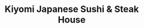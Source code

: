 ---
layout: place
title: Kiyomi Japanese Sushi & Steak House
permalink: /maryland/bel-air/kiyomi-japanese-sushi-steak-house.html
stateAbbr: MD
stateName: Maryland
cityName: Bel Air
seo:
  type: restaurant
  links: null
place_id: ChIJDaT_i5vex4kRVLzqF2jv9NU
photos:
  - name: >-
      places/ChIJDaT_i5vex4kRVLzqF2jv9NU/photos/AeeoHcKWsCsOWnrAw6-C0PwbPer4GqTGpEjTe17Y980E_rj7ZOVyUoose4plT88n4bhVZRr4r092x6KBBAYwC5GMtTFuyr7lS8RZMFbVC4Wz-ist5K5BxDpSpTCPJ8sOGAXmyWp38KVDlsboYErC7BdHk7PheFqDA1xzgf6SMvUjau-YP2QQnoh6RhA8qlC_3j4sN28U7L-hmoXx3Izz8QWCeRZL5uvKEVNQHKdjN0of2RsWXkfJruEXQPBvvhbNg5zrur6QAgDiUdEJuVwZ-CJ04jYJDVixfIeCzDbwyAV9qHBiROx30UO-W3WKFNMt4Xn-O6UDJZJA7oHAqgqPKfWIpL5FT0HP77q1J9mLrUGV2MYCbSUI5hLuurmY8ilheqyv312mIJ-X8_TYSmCuhSg4XtOuEsEIzbdkTZI8BV1uXBQ
    widthPx: 4032
    heightPx: 3024
    authorAttributions:
      - displayName: Chuma Enwonwu
        uri: https://maps.google.com/maps/contrib/107734772052720204921
        photoUri: >-
          https://lh3.googleusercontent.com/a-/ALV-UjV8BvHNaQYBeUFdeEDtoYnC7A44xafcahszc_u0wQRXdx3Ovtow=s100-p-k-no-mo
    flagContentUri: >-
      https://www.google.com/local/imagery/report/?cb_client=maps_api_places.places_api&image_key=!1e10!2sCIHM0ogKEICAgIC4x8SjeA&hl=en-US
    googleMapsUri: >-
      https://www.google.com/maps/place//data=!3m4!1e2!3m2!1sCIHM0ogKEICAgIC4x8SjeA!2e10!4m2!3m1!1s0x89c7de9b8bffa40d:0xd5f4ef6817eabc54
  - name: >-
      places/ChIJDaT_i5vex4kRVLzqF2jv9NU/photos/AeeoHcKcpBod1tN68XQfiQkUSLM7veZEeHovInrgCupyuizHhXXtNpK69g2MsmJSo45MaQglCKgqMegKjZYI6BzIDLlBdBlDW-G1wgByHg-JSgosyW6BF8nx8qrwk1pZPJyZ_9wGRahB8rrkxciQ5kFWKXKLs_PES-nfx5efBdDSMMabMkibLi22rDBi-zv0rC9594zfolU3tx3IbtE626yt2_BmXzOrcUtvw1KKEuk1GSRBF0Ha9VgILx6we7_koE3ZaZlZuLhHNG2tSppvHLsofOaea1ZqDdoIrdyyhQDSQrN6T47BYS9ZH8qiGIvymLlaZingRz_4O0_HtmIWM17HlPV2dewaXWCKlP_fGRD6k2KeHQbtWK0O_Z6gsBDQC8SHH4Z5W3QipZG5Ybyi4k5gjOU7KrT5Zg6Mz6QTVPScbbTgntiw
    widthPx: 4800
    heightPx: 3599
    authorAttributions:
      - displayName: Jason Ritterstein
        uri: https://maps.google.com/maps/contrib/104801797056477639682
        photoUri: >-
          https://lh3.googleusercontent.com/a/ACg8ocLw5Vc2UK5Nnr6MBTOv_7jY49Y4JfoIjCFSWU8AE4BVPgKEVg=s100-p-k-no-mo
    flagContentUri: >-
      https://www.google.com/local/imagery/report/?cb_client=maps_api_places.places_api&image_key=!1e10!2sCIHM0ogKEICAgICmqIaq1QE&hl=en-US
    googleMapsUri: >-
      https://www.google.com/maps/place//data=!3m4!1e2!3m2!1sCIHM0ogKEICAgICmqIaq1QE!2e10!4m2!3m1!1s0x89c7de9b8bffa40d:0xd5f4ef6817eabc54
  - name: >-
      places/ChIJDaT_i5vex4kRVLzqF2jv9NU/photos/AeeoHcJb7o--1_E4TSolfOayW5VlpqVZhb-Lvk8XMEPR1GJ433yjwL_QbZPdXaTUJ-p1LCSGey2fgo1GydiUucLiFyulL4H4-rbv_lfzdDlOKja9Up37gxuXo-qpckn_MXmQoSo5ICFqoBhgj9b_zQLt2r95utjrmxnSMvU_GS_NIhBfLXp54bS0zKEHaj7cwcT8Fp4mkkwZI3PpacGs7P2vakItyjlls6gHbKmoWE_E-IinTun9qe7l-tYQZHwzgqyCpEyej7YPdpO9vu9RqTo2k85_NUk5k2v_RI6HFV8y0TrL2oLYOIfYRTETLjtXbBFIY2zD68qHpgRvVtyspDOEqdZluXGcqXAgf3e1GUsSPI7YoGr-hZQwnJLvHOqFSgB18Z7osUi5RCl1wyikzTcXohvhJgLFDVagPN6A0ly0CP4R7w
    widthPx: 4160
    heightPx: 3120
    authorAttributions:
      - displayName: JB Lighter
        uri: https://maps.google.com/maps/contrib/110062414445364571148
        photoUri: >-
          https://lh3.googleusercontent.com/a-/ALV-UjX2GrRc40niUwCqVHuh5OFVI91gWkp8AsyorymdE06DXmvNjjaQCw=s100-p-k-no-mo
    flagContentUri: >-
      https://www.google.com/local/imagery/report/?cb_client=maps_api_places.places_api&image_key=!1e10!2sCIHM0ogKEICAgMDgyfOCcw&hl=en-US
    googleMapsUri: >-
      https://www.google.com/maps/place//data=!3m4!1e2!3m2!1sCIHM0ogKEICAgMDgyfOCcw!2e10!4m2!3m1!1s0x89c7de9b8bffa40d:0xd5f4ef6817eabc54
  - name: >-
      places/ChIJDaT_i5vex4kRVLzqF2jv9NU/photos/AeeoHcICBRQuY7PKkh1m256QIzNcLmHpPysfZwOW5vEUDmUSpJ79h3TAzFqdxSMKFRaJjDR73Pb3cS0sphamWq47s0auSSJZ5txd7_x92p6iM4e9_2mnAkilP1BgiTYGc9II7J1KJrK7wGpczwY0M6aKeAqk7nXuiPq7tZLLDQqjb9XJ-Xz4g6t4vNCzpHEGadYOnjqofO91JvoeMkxnb2QXoR1Y8a0Rna6OswC-o-TahYccoWbRuFVyNY4qsp-aYF0YASC6dlFUy8-xinl5OuiPNv-GJ_QZVL-GyDLbIJyqL-Idv-lpmtczyBdpc4GP_QbQMtiZSRSm_Oh1TZZLP9I_XC9b958gKmKoAnbCz8Ro0hjLV2Rc-3daCAK3gNbJ8nXP4tboBwn5F2Bl6s-0hLHagfAFeyOU_715Bb6cBDJ3Mj61hL8T
    widthPx: 3024
    heightPx: 4032
    authorAttributions:
      - displayName: Teresa Jones
        uri: https://maps.google.com/maps/contrib/115913492336098120350
        photoUri: >-
          https://lh3.googleusercontent.com/a-/ALV-UjUsWKHLAHO8lCOro2Ph8Mj42K4MUgu_vNUL93edU99jpkyJWzw=s100-p-k-no-mo
    flagContentUri: >-
      https://www.google.com/local/imagery/report/?cb_client=maps_api_places.places_api&image_key=!1e10!2sCIHM0ogKEICAgIDLnofS2AE&hl=en-US
    googleMapsUri: >-
      https://www.google.com/maps/place//data=!3m4!1e2!3m2!1sCIHM0ogKEICAgIDLnofS2AE!2e10!4m2!3m1!1s0x89c7de9b8bffa40d:0xd5f4ef6817eabc54
  - name: >-
      places/ChIJDaT_i5vex4kRVLzqF2jv9NU/photos/AeeoHcLvKGVQh_qJGNhh4e4QZLt4gCrTqNSnLje3T8u1iQbjC-qM1lYHd97RCfy8xT6CAV0vHHbpK6152GLvmg1C4ssLYtKK9KKkGe9iuQlgYqxdfK2p_W5m8RBkytCiprdv9TLxl9kicpo_UI9wH5JLFoFxM4tX_Oyhr0pFJpU77H7K9CubeKlPg7fGA74V_uzJkWE9To2iD8tPpZ_ra1gzGq0-AZEcctXfziVj0ADv71SvW2H-qXvLfLOxUYUFdOK-UJK_Qeu4yuHbpC8D8cifP7BQJSYRATli_qSpOu8rR18MX74g1XieZxqbGs8gLOUqVmeca9Fvb0eqVVosEQn8KGYd_9HlSWSEEJVCf2XUH3KUCAkc5wJahz5OU7Y70gFGKMIPVBqi90j5eXZ7evCzueAxaanP71PtlDgyk-vYPYALbvdn
    widthPx: 4800
    heightPx: 3630
    authorAttributions:
      - displayName: Sarah B
        uri: https://maps.google.com/maps/contrib/101790425600340414759
        photoUri: >-
          https://lh3.googleusercontent.com/a/ACg8ocK_qxhYxwTUdmGhf52MqJENBwtroAeyt1XiE57y6WKB6iIjEg=s100-p-k-no-mo
    flagContentUri: >-
      https://www.google.com/local/imagery/report/?cb_client=maps_api_places.places_api&image_key=!1e10!2sCIHM0ogKEICAgMDI6s_dsgE&hl=en-US
    googleMapsUri: >-
      https://www.google.com/maps/place//data=!3m4!1e2!3m2!1sCIHM0ogKEICAgMDI6s_dsgE!2e10!4m2!3m1!1s0x89c7de9b8bffa40d:0xd5f4ef6817eabc54
  - name: >-
      places/ChIJDaT_i5vex4kRVLzqF2jv9NU/photos/AeeoHcJXgW-en2vRxLtlkfVA7o7oNsYrT6RG2XtKZvF41-tknOIS_uh1THDNCAiqWZfbGIRxotm_ry6wvWCQHatgNKCHP7mShNeviGRbgFH2puE65GyQzXlHDnxxVABjVeUssopdggKmKvXE5sbTwD4Q4y-Cw2M8G6ZwIvFtMvyr5o8JNOYWsl1FCCbBdK80LAvM19dkCEGqA-ReuoddrmDh8rzAjZLhpn7L9xOt9hVv4IgF_umSOUSYW4Zz7KRrCAPfs6N3h8gN1tasjo6RVnhuPs7cbLGwDSYgkJ7oWRnBOhIRWLQbOC4EJfq-lTv950fLQYB9vye7gqMeyCOi_KRWNjDEnKvLE5kuupPINLn6nSoaXRi1vHqITXiTlbIFWSYyowImuyDJFHUByqkhgYSXlCsN2yh1gCtM5G8onNesKhjaXg
    widthPx: 4160
    heightPx: 3120
    authorAttributions:
      - displayName: JB Lighter
        uri: https://maps.google.com/maps/contrib/110062414445364571148
        photoUri: >-
          https://lh3.googleusercontent.com/a-/ALV-UjX2GrRc40niUwCqVHuh5OFVI91gWkp8AsyorymdE06DXmvNjjaQCw=s100-p-k-no-mo
    flagContentUri: >-
      https://www.google.com/local/imagery/report/?cb_client=maps_api_places.places_api&image_key=!1e10!2sCIHM0ogKEICAgMDgqcn8BQ&hl=en-US
    googleMapsUri: >-
      https://www.google.com/maps/place//data=!3m4!1e2!3m2!1sCIHM0ogKEICAgMDgqcn8BQ!2e10!4m2!3m1!1s0x89c7de9b8bffa40d:0xd5f4ef6817eabc54
  - name: >-
      places/ChIJDaT_i5vex4kRVLzqF2jv9NU/photos/AeeoHcKJm1B_azgL-WV4uJ3UusV8yYBVNl_K7y_Rw9I5BophBhQRBQINa7-Pfsk1GejefMGz-lnH7G1aLZAzeIOWiyhgV2AZHct0uFUmH9W7RsWl5C1mw_22gMPL-ywBX8qiZGDStvfpTLnTgdB8CZohx6eypXfZlDH2ROAfaMNdX364KREV6dthez0mk4KWIxiwPI3r2nJf5cIvfES-j5XvVRYOgGHtV3AQiPsvfJQ7X-KhePvo85s-pJHuuoEJAaM8HZChqk7z2UPIHnWdnCLta_VJzbhtZQ_ZZSQGMU6q2RAiU_si_uZoIJCfUy13cxZDyap1LOqbEFZ-UONJXnGX2mNZBsNfAQSPfKi5UurGSy7_Ol688hDekgjKfvtlRapbuoc3X9GIUX82HCxPDACBHTzEleS_ZuD0KVGGRyq0tzHDgkXP
    widthPx: 4800
    heightPx: 2904
    authorAttributions:
      - displayName: Sarah B
        uri: https://maps.google.com/maps/contrib/101790425600340414759
        photoUri: >-
          https://lh3.googleusercontent.com/a/ACg8ocK_qxhYxwTUdmGhf52MqJENBwtroAeyt1XiE57y6WKB6iIjEg=s100-p-k-no-mo
    flagContentUri: >-
      https://www.google.com/local/imagery/report/?cb_client=maps_api_places.places_api&image_key=!1e10!2sCIHM0ogKEICAgMDI6s_d0gE&hl=en-US
    googleMapsUri: >-
      https://www.google.com/maps/place//data=!3m4!1e2!3m2!1sCIHM0ogKEICAgMDI6s_d0gE!2e10!4m2!3m1!1s0x89c7de9b8bffa40d:0xd5f4ef6817eabc54
  - name: >-
      places/ChIJDaT_i5vex4kRVLzqF2jv9NU/photos/AeeoHcK5S4xeaMejWRrRSOK4p30S584etD4rOPB0LrF4Dy5d_VoKMiHkLKUUgOY8QrDiP24pd82ZTVWJnP9GZWkr59jnZEoEjWwmAJ2qxi_vUsUTt423-37ZqRSAq1_ZD8iT3Exgp-IvtDTOGycHrLeO1sDS36FOZQe2ixokvLfKMwY9_NFdaLDV7WgFI1Emp5Y2z3q1PIUO0KJGAVqkdn2R-kIwpiy07LBaWJsdbn8m3nhMCexGPttJ6kt580ihIm7nGsmovjUb4hrxsbq-T8EqtFHZtcw7msdrUy19TEl1-rcrsMD-KtPab0zGgY-l3PCAzgXVa1E_LNnvtypHQLh3Eh3oM6u4GBTnKgj8cAfuNCz45yg45PrMD1uN96cgGzN3rMvrruwyhS69pWVOstnO9Nb0CFy3Y9EzGitAvm_GcVS63WSB
    widthPx: 4000
    heightPx: 1848
    authorAttributions:
      - displayName: B K
        uri: https://maps.google.com/maps/contrib/105634224356820419747
        photoUri: >-
          https://lh3.googleusercontent.com/a-/ALV-UjUJhEfD5qp3Mm6G_h4gDvX2H1SPkKBK3BgICxB_tFclULU8R29p_Q=s100-p-k-no-mo
    flagContentUri: >-
      https://www.google.com/local/imagery/report/?cb_client=maps_api_places.places_api&image_key=!1e10!2sCIHM0ogKEICAgICnvebS_AE&hl=en-US
    googleMapsUri: >-
      https://www.google.com/maps/place//data=!3m4!1e2!3m2!1sCIHM0ogKEICAgICnvebS_AE!2e10!4m2!3m1!1s0x89c7de9b8bffa40d:0xd5f4ef6817eabc54
  - name: >-
      places/ChIJDaT_i5vex4kRVLzqF2jv9NU/photos/AeeoHcIkBQrlpCN4mAHuP_T0jJXjE7I4Ki4C8qXFw1VMLBpDUYYa12FIeAosPksRD4rngEkOum3kNMSoUPb2hC9uU-xM-DTZ5gANIyDBs-_d1eUB_kvxAVX7rAJoecYnfzJd4ClVywgKauqrKtyCJWTLmA4bdbWH2ukMM4avbrQTO9wdAL3au4DG9JFsyZOtngJQlQbGbzxAHNdRM6bysTPKkcuqnQibqZ-Tey-YMBCjSwbfI04Y0t6s92xp9TudJHhuQWUga8BeijLT2u1PmCxOcrNa-OjHhQ1xhi123xnS05W37DTCKnEpGXS64kWW-Ri51wKmpIauDhFeVr-x0J96iKPqBD7cJef5cJd_5gGU3U2dwHgU9Ajza35Lb1YbrKdjXVOFPC2BB_CDRJIIilpPanuswfycSj8Sg7wOb-Wdq2Ecyw
    widthPx: 3024
    heightPx: 4032
    authorAttributions:
      - displayName: Jake
        uri: https://maps.google.com/maps/contrib/105010486190607145293
        photoUri: >-
          https://lh3.googleusercontent.com/a-/ALV-UjUgT8ZGJFh6lnnGEp4CXCjtyfzwvx-hoQBN2qRcL2qSOWPyP4Vo=s100-p-k-no-mo
    flagContentUri: >-
      https://www.google.com/local/imagery/report/?cb_client=maps_api_places.places_api&image_key=!1e10!2sCIHM0ogKEICAgICJ3MGSAg&hl=en-US
    googleMapsUri: >-
      https://www.google.com/maps/place//data=!3m4!1e2!3m2!1sCIHM0ogKEICAgICJ3MGSAg!2e10!4m2!3m1!1s0x89c7de9b8bffa40d:0xd5f4ef6817eabc54
  - name: >-
      places/ChIJDaT_i5vex4kRVLzqF2jv9NU/photos/AeeoHcIgTnY8V-DzVgpQ_OBCWs6GGTegZqTbiurgD81QPYOfPHOmuMeCQtKcjdXSYUl6c4rATJOgNascq_feAPI4TukTH4fAQaX7RzM6n5jyjv4xiZfD742mjT6une6SC3OcW6R37HuTm__xK-KIq5qbxzNzDvmgEbzDEmEqt0aPxY_CNt_yBIbquoF9fItT9I2xNCmdc5W2RNOWQ4o7CTXWl--zrKdl2x8kxCYupRCPfUypQVUCNFWfK0ZoS-jdBPeuYdRFNyHDgpGBiGafIRc8JNrRKq3eOqtsoJx9LRb1wuBkeFxb92qCwaq4AV2bY5EIiNsBLeGXY96MeteK0n8sY0aDcVbKRkgYeEByzKDmRBIJb_XnZlRQoSf3gvc-0DJQE4wX-6Z8Y3V2-f89SFwz3Fih0Ga4vWbsTZPocooC-4KYjhJl
    widthPx: 3000
    heightPx: 4000
    authorAttributions:
      - displayName: Longsnows Moon
        uri: https://maps.google.com/maps/contrib/105384744731221946121
        photoUri: >-
          https://lh3.googleusercontent.com/a-/ALV-UjX0JNKQf2Zy78vOGV3JUq-cVOWD2v2FUgfp3JNQv7QDjsmdgSjzCA=s100-p-k-no-mo
    flagContentUri: >-
      https://www.google.com/local/imagery/report/?cb_client=maps_api_places.places_api&image_key=!1e10!2sCIHM0ogKEICAgIDl8-iSzgE&hl=en-US
    googleMapsUri: >-
      https://www.google.com/maps/place//data=!3m4!1e2!3m2!1sCIHM0ogKEICAgIDl8-iSzgE!2e10!4m2!3m1!1s0x89c7de9b8bffa40d:0xd5f4ef6817eabc54
address: 1443 Rock Spring Rd, Bel Air, MD 21014, USA
street: 1443 Rock Spring Rd
city: Bel Air
state: MD
zip: '21014'
country: USA
neighborhood: null
latitude: '39.557814'
longitude: '-76.368228'
accessibility_options:
  wheelchairAccessibleParking: true
  wheelchairAccessibleEntrance: true
  wheelchairAccessibleRestroom: true
  wheelchairAccessibleSeating: true
business_status: OPERATIONAL
name: Kiyomi Japanese Sushi & Steak House
google_maps_links:
  directionsUri: >-
    https://www.google.com/maps/dir//''/data=!4m7!4m6!1m1!4e2!1m2!1m1!1s0x89c7de9b8bffa40d:0xd5f4ef6817eabc54!3e0
  placeUri: https://maps.google.com/?cid=15417210654752947284
  writeAReviewUri: >-
    https://www.google.com/maps/place//data=!4m3!3m2!1s0x89c7de9b8bffa40d:0xd5f4ef6817eabc54!12e1
  reviewsUri: >-
    https://www.google.com/maps/place//data=!4m4!3m3!1s0x89c7de9b8bffa40d:0xd5f4ef6817eabc54!9m1!1b1
  photosUri: >-
    https://www.google.com/maps/place//data=!4m3!3m2!1s0x89c7de9b8bffa40d:0xd5f4ef6817eabc54!10e5
primary_type: Asian Restaurant
opening_hours:
  regular: null
  current: null
secondary_opening_hours:
  regular:
    weekdayDescriptions: null
    type: null
  current:
    weekdayDescriptions: null
    type: null
phone: null
price_level: null
price_range: null
rating: null
rating_count: 0
website: null
description: >-
  Discover Kiyomi in Bel Air, MD$$$Nestled in Bel Air, MD, Kiyomi Japanese Sushi
  & Steak House offers a delightful array of authentic Japanese dishes that
  capture the essence of fresh flavors and traditional cooking. This casual spot
  features an assortment of sushi options alongside hibachi favorites, making it
  a go-to choice for those seeking sushi restaurants in the area. Patrons can
  enjoy a relaxed atmosphere paired with beverages like sake and beer, enhancing
  the overall dining experience with its approachable vibe. The restaurant
  prioritizes accessibility, ensuring a welcoming environment for all visitors,
  which adds to its appeal as a top-rated sushi destination nearby.
generative_summary: >-
  Discover Kiyomi in Bel Air, MD$$$Nestled in Bel Air, MD, Kiyomi Japanese Sushi
  & Steak House offers a delightful array of authentic Japanese dishes that
  capture the essence of fresh flavors and traditional cooking. This casual spot
  features an assortment of sushi options alongside hibachi favorites, making it
  a go-to choice for those seeking sushi restaurants in the area. Patrons can
  enjoy a relaxed atmosphere paired with beverages like sake and beer, enhancing
  the overall dining experience with its approachable vibe. The restaurant
  prioritizes accessibility, ensuring a welcoming environment for all visitors,
  which adds to its appeal as a top-rated sushi destination nearby.
generative_disclosure: Summarized by AI using the Grok-3-Mini model.
reviews: null
review_summary: >-
  What Customers Are Saying$$$Visitors to this Asian eatery often praise the
  flavorful sushi selections and hearty sides like fried rice, noting how the
  fresh ingredients make every bite memorable. Folks appreciate the friendly
  service that helps guide choices without feeling overwhelming, contributing to
  a pleasant overall vibe. Many highlight the reasonable prices as a big plus,
  allowing for enjoyable meals without breaking the bank, while the quality of
  the food keeps drawing people back for more. In a casual setting, diners
  frequently mention the high-quality offerings that balance taste and value,
  making it a solid pick for anyone exploring local Japanese spots.
review_disclosure: Summarized by AI using the Grok-3-Mini model.
parking_options: null
payment_options: null
allow_dogs: null
curbside_pickup: null
delivery: null
dine_in: null
good_for_children: null
good_for_groups: null
good_for_sports: null
live_music: null
menu_for_children: null
outdoor_seating: null
reservable: null
restroom: null
serves_beer: null
serves_breakfast: null
serves_brunch: null
serves_cocktails: null
serves_coffee: null
serves_dinner: null
serves_dessert: null
serves_lunch: null
serves_vegetarian_food: null
serves_wine: null
takeout: null
update_category: pro
places_description: null

---